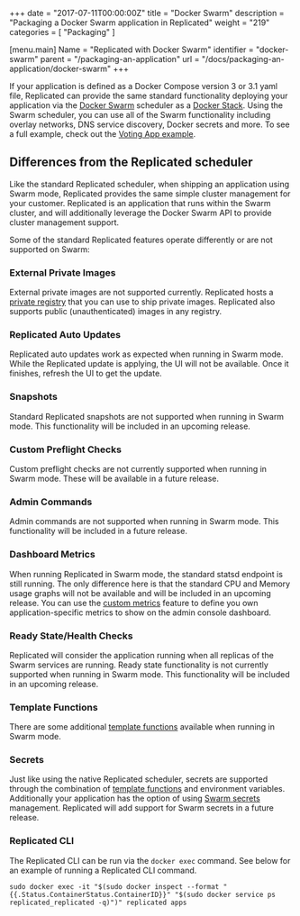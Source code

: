 +++
date = "2017-07-11T00:00:00Z"
title = "Docker Swarm"
description = "Packaging a Docker Swarm application in Replicated"
weight = "219"
categories = [ "Packaging" ]

[menu.main]
Name       = "Replicated with Docker Swarm"
identifier = "docker-swarm"
parent     = "/packaging-an-application"
url        = "/docs/packaging-an-application/docker-swarm"
+++

If your application is defined as a Docker Compose version 3 or 3.1 yaml file, Replicated can provide the same standard functionality deploying your application via the [Docker Swarm](https://docs.docker.com/engine/swarm/) scheduler as a [Docker Stack](https://docs.docker.com/docker-cloud/apps/stacks/). Using the Swarm scheduler, you can use all of the Swarm functionality including overlay networks, DNS service discovery, Docker secrets and more. To see a full example, check out the [Voting App example](/examples/swarm-votingapp).

## Differences from the Replicated scheduler

Like the standard Replicated scheduler, when shipping an application using Swarm mode, Replicated provides the same simple cluster management for your customer. Replicated is an application that runs within the Swarm cluster, and will additionally leverage the Docker Swarm API to provide cluster management support.

Some of the standard Replicated features operate differently or are not supported on Swarm:

### External Private Images
External private images are not supported currently. Replicated hosts a [private registry](/getting-started/replicated-private-registry) that you can use to ship private images. Replicated also supports public (unauthenticated) images in any registry.

### Replicated Auto Updates
Replicated auto updates work as expected when running in Swarm mode. While the Replicated update is applying, the UI will not be available. Once it finishes, refresh the UI to get the update.

### Snapshots
Standard Replicated snapshots are not supported when running in Swarm mode. This functionality will be included in an upcoming release.

### Custom Preflight Checks
Custom preflight checks are not currently supported when running in Swarm mode. These will be available in a future release.

### Admin Commands
Admin commands are not supported when running in Swarm mode. This functionality will be included in a future release.

### Dashboard Metrics
When running Replicated in Swarm mode, the standard statsd endpoint is still running. The only difference here is that the standard CPU and Memory usage graphs will not be available and will be included in an upcoming release. You can use the [custom metrics](/packaging-an-application/custom-metrics) feature to define you own application-specific metrics to show on the admin console dashboard.

### Ready State/Health Checks
Replicated will consider the application running when all replicas of the Swarm services are running. Ready state functionality is not currently supported when running in Swarm mode. This functionality will be included in an upcoming release.

### Template Functions
There are some additional [template functions](/packaging-an-application/template-functions#swawrm) available when running in Swarm mode.

### Secrets
Just like using the native Replicated scheduler, secrets are supported through the combination of [template functions](https://www.replicated.com/docs/packaging-an-application/template-functions/) and environment variables. Additionally your application has the option of using [Swarm secrets](https://docs.docker.com/engine/swarm/secrets/) management. Replicated will add support for Swarm secrets in a future release.

### Replicated CLI
The Replicated CLI can be run via the `docker exec` command. See below for an example of running a Replicated CLI command.

```shell
sudo docker exec -it "$(sudo docker inspect --format "{{.Status.ContainerStatus.ContainerID}}" "$(sudo docker service ps replicated_replicated -q)")" replicated apps
```

